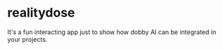 # realitydose
It's a fun interacting app just to show how dobby AI can be integrated in your projects.
